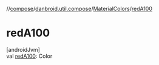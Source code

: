 //[compose](../../../index.md)/[danbroid.util.compose](../index.md)/[MaterialColors](index.md)/[redA100](red-a100.md)

# redA100

[androidJvm]\
val [redA100](red-a100.md): Color
